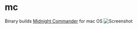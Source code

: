 # mc
Binary builds [Midnight Commander](https://midnight-commander.org/) for mac OS
![Screenshot](https://github.com/krolig/mc/raw/master/images/mc.png)